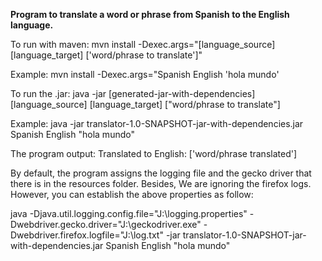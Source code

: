 <b>Program to translate a word or phrase from Spanish to the English language.</b>

To run with maven:
mvn install -Dexec.args="[language_source] [language_target] ['word/phrase to translate']"

Example:
mvn install -Dexec.args="Spanish English 'hola mundo'

To run the .jar:
java -jar [generated-jar-with-dependencies] [language_source] [language_target] ["word/phrase to translate"]

Example:
java -jar translator-1.0-SNAPSHOT-jar-with-dependencies.jar Spanish English "hola mundo"

The program output:
Translated to English: ['word/phrase translated']

By default, the program assigns the logging file and the gecko driver that there is in the resources folder.
Besides, We are ignoring the firefox logs. However, you can establish the above properties as follow:

java -Djava.util.logging.config.file="J:\logging.properties" -Dwebdriver.gecko.driver="J:\geckodriver.exe" -Dwebdriver.firefox.logfile="J:\log.txt" -jar translator-1.0-SNAPSHOT-jar-with-dependencies.jar Spanish English "hola mundo"




